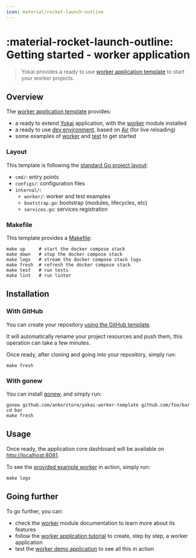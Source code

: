 ```yaml
---
icon: material/rocket-launch-outline
---
```


# :material-rocket-launch-outline: Getting started - worker application

> Yokai provides a ready to use [worker application template](https://github.com/ankorstore/yokai-worker-template) to start your worker projects.

## Overview

The [worker application template](https://github.com/ankorstore/yokai-worker-template) provides:

- a ready to extend [Yokai](https://github.com/ankorstore/yokai) application, with the [worker](../modules/fxworker.md) module installed
- a ready to use [dev environment](https://github.com/ankorstore/yokai-worker-template/blob/main/docker-compose.yaml), based on [Air](https://github.com/cosmtrek/air) (for live reloading)
- some examples of [worker](https://github.com/ankorstore/yokai-worker-template/blob/main/internal/worker/example.go) and [test](https://github.com/ankorstore/yokai-worker-template/blob/main/internal/worker/example_test.go) to get started

### Layout

This template is following the [standard Go project layout](https://github.com/golang-standards/project-layout):

- `cmd/`: entry points
- `configs/`: configuration files
- `internal/`:
	- `worker/`: worker and test examples
	- `bootstrap.go`: bootstrap (modules, lifecycles, etc)
	- `services.go`: services registration

### Makefile

This template provides a [Makefile](https://github.com/ankorstore/yokai-worker-template/blob/main/Makefile):

```
make up     # start the docker compose stack
make down   # stop the docker compose stack
make logs   # stream the docker compose stack logs
make fresh  # refresh the docker compose stack
make test   # run tests
make lint   # run linter
```

## Installation

### With GitHub

You can create your repository [using the GitHub template](https://github.com/new?template_name=yokai-worker-template&template_owner=ankorstore).

It will automatically rename your project resources and push them, this operation can take a few minutes.

Once ready, after cloning and going into your repository, simply run:

```shell
make fresh
```

### With gonew

You can install [gonew](https://go.dev/blog/gonew), and simply run:

```shell
gonew github.com/ankorstore/yokai-worker-template github.com/foo/bar
cd bar
make fresh
```

## Usage

Once ready, the application core dashboard will be available on [http://localhost:8081](http://localhost:8081).

To see the [provided example worker](https://github.com/ankorstore/yokai-worker-template/blob/main/internal/worker/example.go) in action, simply run:

```shell
make logs
```

## Going further

To go further, you can:

- check the [worker](../modules/fxworker.md) module documentation to learn more about its features
- follow the [worker application tutorial](../tutorials/worker-application.md) to create, step by step, a worker application
- test the [worker demo application](../demos/worker-application.md) to see all this in action

